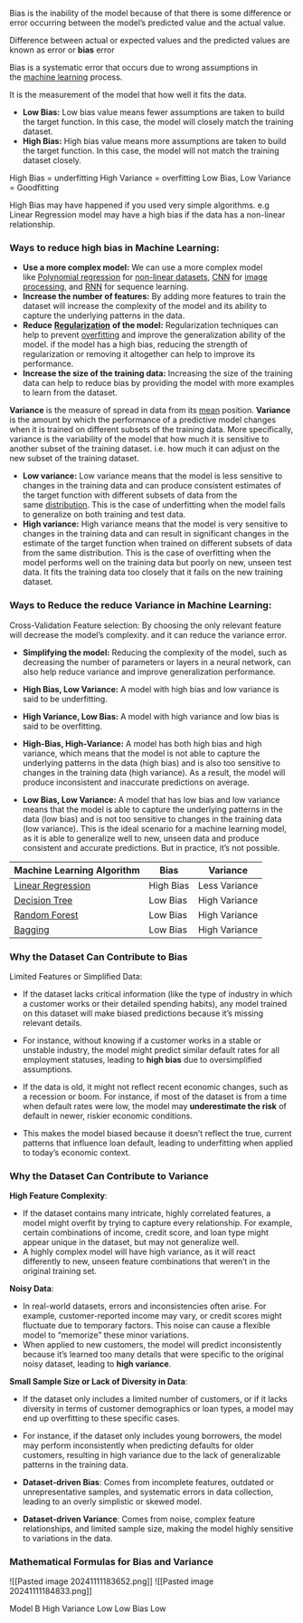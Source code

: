 Bias is the inability of the model because of that there is some difference or error occurring between the model’s predicted value and the actual value.

Difference between actual or expected values and the predicted values are known as error or **bias** error

Bias is a systematic error that occurs due to wrong assumptions in the [machine learning](https://www.geeksforgeeks.org/machine-learning/) process.

It is the measurement of the model that how well it fits the data.

- ****Low Bias:**** Low bias value means fewer assumptions are taken to build the target function. In this case, the model will closely match the training dataset.
- ****High Bias:**** High bias value means more assumptions are taken to build the target function. In this case, the model will not match the training dataset closely.

High Bias = underfitting
High Variance = overfitting
Low Bias, Low Variance = Goodfitting

High Bias may have happened if you used very simple algorithms.
e.g Linear Regression model may have a high bias if the data has a non-linear relationship.

### Ways to reduce high bias in Machine Learning:
- ****Use a more complex model:**** We can use a more complex model like [Polynomial regression](https://www.geeksforgeeks.org/python-implementation-of-polynomial-regression/) for [non-linear datasets](https://www.geeksforgeeks.org/non-linear-regression-examples-ml/), [CNN](https://www.geeksforgeeks.org/introduction-convolution-neural-network/) for [image processing](https://www.geeksforgeeks.org/image-processing/), and [RNN](https://www.geeksforgeeks.org/introduction-to-recurrent-neural-network/) for sequence learning.
- ****Increase the number of features:**** By adding more features to train the dataset will increase the complexity of the model and its ability to capture the underlying patterns in the data.
- ****Reduce**** [****Regularization****](https://www.geeksforgeeks.org/regularization-in-machine-learning/) ****of the model:**** Regularization techniques can help to prevent [overfitting](https://www.geeksforgeeks.org/underfitting-and-overfitting-in-machine-learning/) and improve the generalization ability of the model. if the model has a high bias, reducing the strength of regularization or removing it altogether can help to improve its performance.
- ****Increase the size of the training data:**** Increasing the size of the training data can help to reduce bias by providing the model with more examples to learn from the dataset.




**Variance** is the measure of spread in data from its [mean](https://www.geeksforgeeks.org/mathematics-mean-variance-and-standard-deviation/) position.
**Variance** is the amount by which the performance of a predictive model changes when it is trained on different subsets of the training data. More specifically, variance is the variability of the model that how much it is sensitive to another subset of the training dataset. i.e. how much it can adjust on the new subset of the training dataset.

- ****Low variance:**** Low variance means that the model is less sensitive to changes in the training data and can produce consistent estimates of the target function with different subsets of data from the same [distribution](https://www.geeksforgeeks.org/introduction-of-statistical-data-distributions/). This is the case of underfitting when the model fails to generalize on both training and test data.
- ****High variance:**** High variance means that the model is very sensitive to changes in the training data and can result in significant changes in the estimate of the target function when trained on different subsets of data from the same distribution. This is the case of overfitting when the model performs well on the training data but poorly on new, unseen test data. It fits the training data too closely that it fails on the new training dataset.
### Ways to Reduce the reduce Variance in Machine Learning:

Cross-Validation
Feature selection: By choosing the only relevant feature will decrease the model’s complexity. and it can reduce the variance error.
- ****Simplifying the model:**** Reducing the complexity of the model, such as decreasing the number of parameters or layers in a neural network, can also help reduce variance and improve generalization performance.


- ****High Bias, Low Variance:**** A model with high bias and low variance is said to be underfitting.
- ****High Variance, Low Bias:**** A model with high variance and low bias is said to be overfitting.
- ****High-Bias, High-Variance:**** A model has both high bias and high variance, which means that the model is not able to capture the underlying patterns in the data (high bias) and is also too sensitive to changes in the training data (high variance). As a result, the model will produce inconsistent and inaccurate predictions on average.
- ****Low Bias, Low Variance:**** A model that has low bias and low variance means that the model is able to capture the underlying patterns in the data (low bias) and is not too sensitive to changes in the training data (low variance). This is the ideal scenario for a machine learning model, as it is able to generalize well to new, unseen data and produce consistent and accurate predictions. But in practice, it’s not possible.


| ****Machine Learning Algorithm****                                                 | ****Bias**** | ****Variance**** |
| ---------------------------------------------------------------------------------- | ------------ | ---------------- |
| [Linear Regression](https://www.geeksforgeeks.org/ml-linear-regression/)           | High Bias    | Less Variance    |
| [Decision Tree](https://www.geeksforgeeks.org/decision-tree/)                      | Low Bias     | High Variance    |
| [Random Forest](https://www.geeksforgeeks.org/random-forest-regression-in-python/) | Low Bias     | High Variance    |
| [Bagging](https://www.geeksforgeeks.org/bagging-vs-boosting-in-machine-learning/)  | Low Bias     | High Variance    |


### Why the Dataset Can Contribute to Bias
Limited Features or Simplified Data: 

- If the dataset lacks critical information (like the type of industry in which a customer works or their detailed spending habits), any model trained on this dataset will make biased predictions because it’s missing relevant details.
- For instance, without knowing if a customer works in a stable or unstable industry, the model might predict similar default rates for all employment statuses, leading to **high bias** due to oversimplified assumptions.

- If the data is old, it might not reflect recent economic changes, such as a recession or boom. For instance, if most of the dataset is from a time when default rates were low, the model may **underestimate the risk** of default in newer, riskier economic conditions.
- This makes the model biased because it doesn’t reflect the true, current patterns that influence loan default, leading to underfitting when applied to today’s economic context.


### Why the Dataset Can Contribute to Variance
**High Feature Complexity**:

- If the dataset contains many intricate, highly correlated features, a model might overfit by trying to capture every relationship. For example, certain combinations of income, credit score, and loan type might appear unique in the dataset, but may not generalize well.
- A highly complex model will have high variance, as it will react differently to new, unseen feature combinations that weren’t in the original training set.

**Noisy Data**:

- In real-world datasets, errors and inconsistencies often arise. For example, customer-reported income may vary, or credit scores might fluctuate due to temporary factors. This noise can cause a flexible model to “memorize” these minor variations.
- When applied to new customers, the model will predict inconsistently because it’s learned too many details that were specific to the original noisy dataset, leading to **high variance**.

**Small Sample Size or Lack of Diversity in Data**:

- If the dataset only includes a limited number of customers, or if it lacks diversity in terms of customer demographics or loan types, a model may end up overfitting to these specific cases.
- For instance, if the dataset only includes young borrowers, the model may perform inconsistently when predicting defaults for older customers, resulting in high variance due to the lack of generalizable patterns in the training data.

- **Dataset-driven Bias**: Comes from incomplete features, outdated or unrepresentative samples, and systematic errors in data collection, leading to an overly simplistic or skewed model.
- **Dataset-driven Variance**: Comes from noise, complex feature relationships, and limited sample size, making the model highly sensitive to variations in the data.

### Mathematical Formulas for Bias and Variance
![[Pasted image 20241111183652.png]]
![[Pasted image 20241111184833.png]]

Model B High Variance Low Low Bias
Low 
 